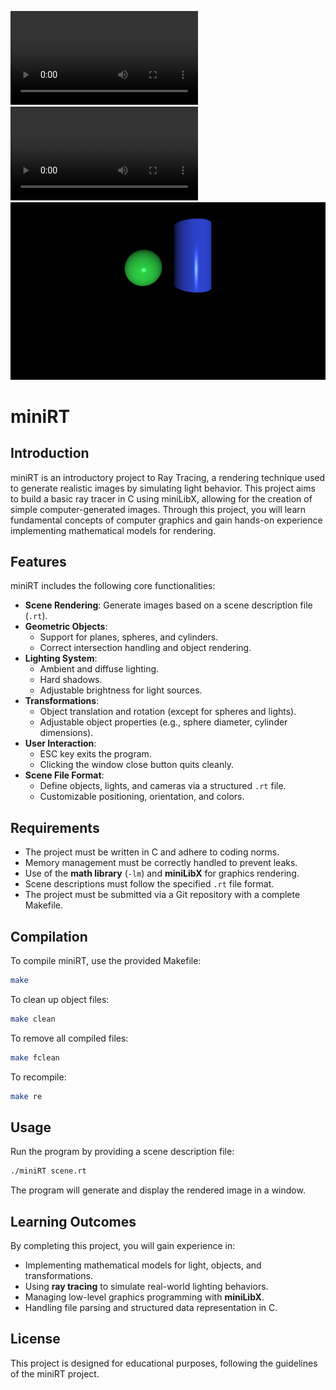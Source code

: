 ![Alt text](2spheresclose.webm)
![Alt text](plane_shadow.webm)
![Alt text](sphereandcylind.png)
            
# miniRT

## Introduction
miniRT is an introductory project to Ray Tracing, a rendering technique used to generate realistic images by simulating light behavior. This project aims to build a basic ray tracer in C using miniLibX, allowing for the creation of simple computer-generated images. Through this project, you will learn fundamental concepts of computer graphics and gain hands-on experience implementing mathematical models for rendering.

## Features
miniRT includes the following core functionalities:
- **Scene Rendering**: Generate images based on a scene description file (`.rt`).
- **Geometric Objects**:
  - Support for planes, spheres, and cylinders.
  - Correct intersection handling and object rendering.
- **Lighting System**:
  - Ambient and diffuse lighting.
  - Hard shadows.
  - Adjustable brightness for light sources.
- **Transformations**:
  - Object translation and rotation (except for spheres and lights).
  - Adjustable object properties (e.g., sphere diameter, cylinder dimensions).
- **User Interaction**:
  - ESC key exits the program.
  - Clicking the window close button quits cleanly.
- **Scene File Format**:
  - Define objects, lights, and cameras via a structured `.rt` file.
  - Customizable positioning, orientation, and colors.

## Requirements
- The project must be written in C and adhere to coding norms.
- Memory management must be correctly handled to prevent leaks.
- Use of the **math library** (`-lm`) and **miniLibX** for graphics rendering.
- Scene descriptions must follow the specified `.rt` file format.
- The project must be submitted via a Git repository with a complete Makefile.

## Compilation
To compile miniRT, use the provided Makefile:
```sh
make
```
To clean up object files:
```sh
make clean
```
To remove all compiled files:
```sh
make fclean
```
To recompile:
```sh
make re
```

## Usage
Run the program by providing a scene description file:
```sh
./miniRT scene.rt
```
The program will generate and display the rendered image in a window.

## Learning Outcomes
By completing this project, you will gain experience in:
- Implementing mathematical models for light, objects, and transformations.
- Using **ray tracing** to simulate real-world lighting behaviors.
- Managing low-level graphics programming with **miniLibX**.
- Handling file parsing and structured data representation in C.

## License
This project is designed for educational purposes, following the guidelines of the miniRT project.


